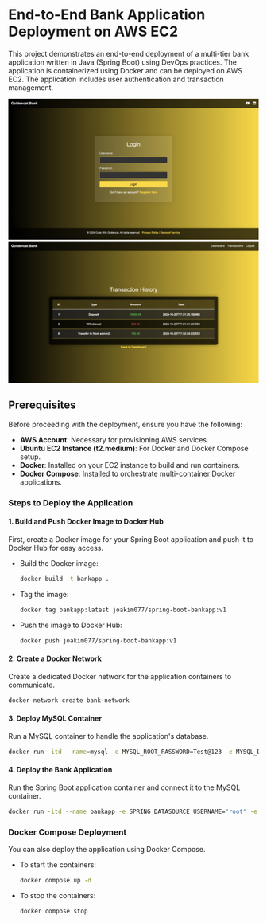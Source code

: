 
# End-to-End Bank Application Deployment on AWS EC2

This project demonstrates an end-to-end deployment of a multi-tier bank application written in Java (Spring Boot) using DevOps practices. The application is containerized using Docker and can be deployed on AWS EC2. The application includes user authentication and transaction management.

![Login diagram](images/login.png)
![Transactions diagram](images/transactions.png)

## Prerequisites

Before proceeding with the deployment, ensure you have the following:

- **AWS Account**: Necessary for provisioning AWS services.
- **Ubuntu EC2 Instance (t2.medium)**: For Docker and Docker Compose setup.
- **Docker**: Installed on your EC2 instance to build and run containers.
- **Docker Compose**: Installed to orchestrate multi-container Docker applications.

### Steps to Deploy the Application

#### 1. Build and Push Docker Image to Docker Hub

First, create a Docker image for your Spring Boot application and push it to Docker Hub for easy access.

- Build the Docker image:
  
  ```bash
  docker build -t bankapp .
  ```

- Tag the image:

  ```bash
  docker tag bankapp:latest joakim077/spring-boot-bankapp:v1
  ```

- Push the image to Docker Hub:

  ```bash
  docker push joakim077/spring-boot-bankapp:v1
  ```

#### 2. Create a Docker Network

Create a dedicated Docker network for the application containers to communicate.

```bash
docker network create bank-network
```

#### 3. Deploy MySQL Container

Run a MySQL container to handle the application's database.

```bash
docker run -itd --name=mysql -e MYSQL_ROOT_PASSWORD=Test@123 -e MYSQL_DATABASE=BankDB --network=bank-network mysql
```

#### 4. Deploy the Bank Application

Run the Spring Boot application container and connect it to the MySQL container.

```bash
docker run -itd --name bankapp -e SPRING_DATASOURCE_USERNAME="root" -e SPRING_DATASOURCE_URL="jdbc:mysql://mysql:3306/BankDB?useSSL=false&allowPublicKeyRetrieval=true&serverTimezone=UTC" -e SPRING_DATASOURCE_PASSWORD="Test@123" --network=bank-network -p 8080:8080 joakim077/spring-boot-bankapp:v1
```

### Docker Compose Deployment

You can also deploy the application using Docker Compose.

- To start the containers:

  ```bash
  docker compose up -d
  ```

- To stop the containers:

  ```bash
  docker compose stop
  ```
